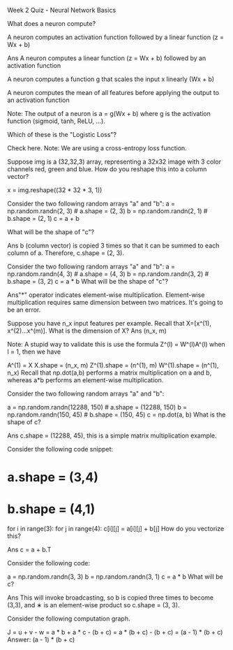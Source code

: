 
Week 2 Quiz - Neural Network Basics

What does a neuron compute?

 A neuron computes an activation function followed by a linear function (z = Wx + b)

Ans  A neuron computes a linear function (z = Wx + b) followed by an activation function

 A neuron computes a function g that scales the input x linearly (Wx + b)

 A neuron computes the mean of all features before applying the output to an activation function

Note: The output of a neuron is a = g(Wx + b) where g is the activation function (sigmoid, tanh, ReLU, ...).

Which of these is the "Logistic Loss"?

Check here.
Note: We are using a cross-entropy loss function.

Suppose img is a (32,32,3) array, representing a 32x32 image with 3 color channels red, green and blue. How do you reshape this into a column vector?

x = img.reshape((32 * 32 * 3, 1))

Consider the two following random arrays "a" and "b":
a = np.random.randn(2, 3) # a.shape = (2, 3)
b = np.random.randn(2, 1) # b.shape = (2, 1)
c = a + b

What will be the shape of "c"?

Ans
b (column vector) is copied 3 times so that it can be summed to each column of a. Therefore, c.shape = (2, 3).

Consider the two following random arrays "a" and "b":
a = np.random.randn(4, 3) # a.shape = (4, 3)
b = np.random.randn(3, 2) # b.shape = (3, 2)
c = a * b
What will be the shape of "c"?

Ans"*" operator indicates element-wise multiplication. Element-wise multiplication requires same dimension between two matrices. It's going to be an error.

Suppose you have n_x input features per example. Recall that X=[x^(1), x^(2)...x^(m)]. What is the dimension of X?
Ans (n_x, m)

Note: A stupid way to validate this is use the formula Z^(l) = W^(l)A^(l) when l = 1, then we have

A^(1) = X
X.shape = (n_x, m)
Z^(1).shape = (n^(1), m)
W^(1).shape = (n^(1), n_x)
Recall that np.dot(a,b) performs a matrix multiplication on a and b, whereas a*b performs an element-wise multiplication.

Consider the two following random arrays "a" and "b":

a = np.random.randn(12288, 150) # a.shape = (12288, 150)
b = np.random.randn(150, 45) # b.shape = (150, 45)
c = np.dot(a, b)
What is the shape of c?

Ans c.shape = (12288, 45), this is a simple matrix multiplication example.

Consider the following code snippet:

# a.shape = (3,4)
# b.shape = (4,1)
for i in range(3):
  for j in range(4):
    c[i][j] = a[i][j] + b[j]
How do you vectorize this?

Ans c = a + b.T

Consider the following code:

a = np.random.randn(3, 3)
b = np.random.randn(3, 1)
c = a * b
What will be c?

Ans This will invoke broadcasting, so b is copied three times to become (3,3), and ∗ is an element-wise product so c.shape = (3, 3).

Consider the following computation graph.

J = u + v - w
  = a * b + a * c - (b + c)
  = a * (b + c) - (b + c)
  = (a - 1) * (b + c)
Answer: (a - 1) * (b + c)
